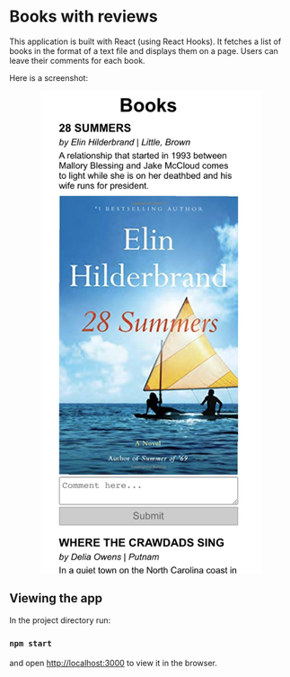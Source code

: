 # Books with reviews
This application is built with React (using React Hooks). It fetches a list of books in the format of a text file and displays them on a page. Users can leave their comments for each book.

Here is a screenshot:
<p align="center">
  <img src="screenshot.png" width="395"/>
</p>

## Viewing the app
In the project directory run:
### `npm start`
and open [http://localhost:3000](http://localhost:3000) to view it in the browser.
